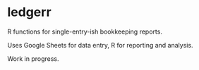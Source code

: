 # ledgerr
R functions for single-entry-ish bookkeeping reports.

Uses Google Sheets for data entry, R for reporting and analysis.

Work in progress.